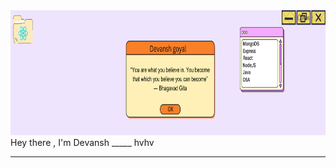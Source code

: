 <img src="./devansh%20goyal%20(2).png" width = "100%" height = "200px">
Hey there , I'm Devansh
_____
hvhv
<hr>
